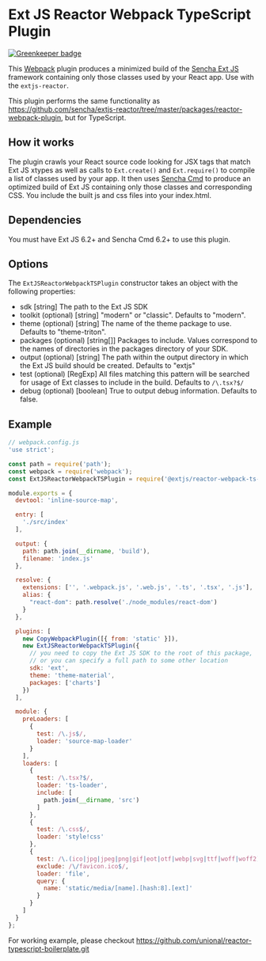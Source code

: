 # Ext JS Reactor Webpack TypeScript Plugin

[![Greenkeeper badge](https://badges.greenkeeper.io/unional/reactor-webpack-ts-plugin.svg)](https://greenkeeper.io/)

This [Webpack](http://webpack.github.io/) plugin produces a minimized build of the [Sencha Ext JS](https://www.sencha.com/products/extjs) framework containing only those classes used by your React app.
Use with the `extjs-reactor`.

This plugin performs the same functionality as <https://github.com/sencha/extjs-reactor/tree/master/packages/reactor-webpack-plugin>, but for TypeScript.

## How it works

The plugin crawls your React source code looking for JSX tags that match Ext JS xtypes as well as calls to `Ext.create()` and `Ext.require()` to compile a list of classes used by your app.
It then uses [Sencha Cmd](https://www.sencha.com/products/extjs/cmd-download/) to produce an optimized build of Ext JS containing only those classes and corresponding CSS.
You include the built js and css files into your index.html.

## Dependencies

You must have Ext JS 6.2+ and Sencha Cmd 6.2+ to use this plugin.

## Options

The `ExtJSReactorWebpackTSPlugin` constructor takes an object with the following properties:

* sdk [string] The path to the Ext JS SDK
* toolkit (optional) [string] "modern" or "classic".  Defaults to "modern".
* theme (optional) [string] The name of the theme package to use. Defaults to "theme-triton".
* packages (optional) [string[]] Packages to include.  Values correspond to the names of directories in the packages directory of your SDK.
* output (optional) [string] The path within the output directory in which the Ext JS build should be created.  Defaults to "extjs"
* test (optional) [RegExp] All files matching this pattern will be searched for usage of Ext classes to include in the build.  Defaults to `/\.tsx?$/`
* debug (optional) [boolean] True to output debug information.  Defaults to false.

## Example

```js
// webpack.config.js
'use strict';

const path = require('path');
const webpack = require('webpack');
const ExtJSReactorWebpackTSPlugin = require('@extjs/reactor-webpack-ts-plugin');

module.exports = {
  devtool: 'inline-source-map',

  entry: [
    './src/index'
  ],

  output: {
    path: path.join(__dirname, 'build'),
    filename: 'index.js'
  },

  resolve: {
    extensions: ['', '.webpack.js', '.web.js', '.ts', '.tsx', '.js'],
    alias: {
      "react-dom": path.resolve('./node_modules/react-dom')
    }
  },

  plugins: [
    new CopyWebpackPlugin([{ from: 'static' }]),
    new ExtJSReactorWebpackTSPlugin({
      // you need to copy the Ext JS SDK to the root of this package,
      // or you can specify a full path to some other location
      sdk: 'ext',
      theme: 'theme-material',
      packages: ['charts']
    })
  ],

  module: {
    preLoaders: [
      {
        test: /\.js$/,
        loader: 'source-map-loader'
      }
    ],
    loaders: [
      {
        test: /\.tsx?$/,
        loader: 'ts-loader',
        include: [
          path.join(__dirname, 'src')
        ]
      },
      {
        test: /\.css$/,
        loader: 'style!css'
      },
      {
        test: /\.(ico|jpg|jpeg|png|gif|eot|otf|webp|svg|ttf|woff|woff2)(\?.*)?$/,
        exclude: /\/favicon.ico$/,
        loader: 'file',
        query: {
          name: 'static/media/[name].[hash:8].[ext]'
        }
      }
    ]
  }
};
```

For working example, please checkout <https://github.com/unional/reactor-typescript-boilerplate.git>
